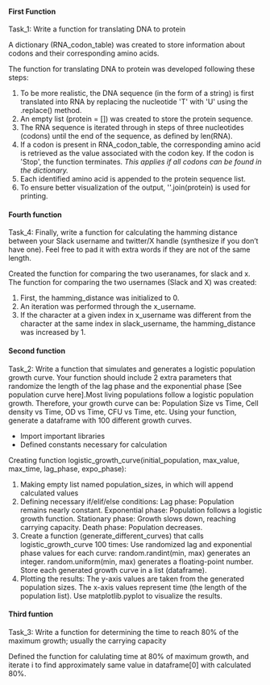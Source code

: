 #### First Function 
Task_1: Write a function for translating DNA to protein

A dictionary (RNA_codon_table) was created to store information about codons and their corresponding amino acids.

The function for translating DNA to protein was developed following these steps:
1) To be more realistic, the DNA sequence (in the form of a string) is first translated into RNA by replacing the nucleotide 'T' with 'U' using the .replace() method.
2) An empty list (protein = []) was created to store the protein sequence.
3) The RNA sequence is iterated through in steps of three nucleotides (codons) until the end of the sequence, as defined by len(RNA).
4) If a codon is present in RNA_codon_table, the corresponding amino acid is retrieved as the value associated with the codon key. If the codon is 'Stop', the function terminates. _This applies if all codons can be found in the dictionary._
5) Each identified amino acid is appended to the protein sequence list.
6) To ensure better visualization of the output, ''.join(protein) is used for printing.

#### Fourth function 

Task_4: Finally, write a function for calculating the hamming distance between your Slack username and twitter/X handle (synthesize if you don’t have one). Feel free to pad it with extra words if they are not of the same length.

Created the function for comparing the two useranames, for slack and x. 
The function for comparing the two usernames (Slack and X) was created:
1) First, the hamming_distance was initialized to 0.
2) An iteration was performed through the x_username.
3) If the character at a given index in x_username was different from the character at the same index in slack_username, the hamming_distance was increased by 1.

#### Second function
Task_2: Write a function that simulates and generates a logistic population growth curve. 
Your function should include 2 extra parameters that randomize the length of the lag phase and the exponential phase [See population curve here].Most living populations follow a logistic population growth. Therefore, your growth curve can be: Population Size vs Time, Cell density vs Time, OD vs Time, CFU vs Time, etc. Using your function, generate a dataframe with 100 different growth curves.

- Import important libraries
- Defined constants necessary for calculation

Creating function logistic_growth_curve(initial_population, max_value, max_time, lag_phase, expo_phase):
1) Making empty list named population_sizes, in which will append calculated values
2) Defining necessary if/elif/else conditions:
Lag phase: Population remains nearly constant.
Exponential phase: Population follows a logistic growth function.
Stationary phase: Growth slows down, reaching carrying capacity.
Death phase: Population decreases.
4) Create a function (generate_different_curves) that calls logistic_growth_curve 100 times:
Use randomized lag and exponential phase values for each curve:
random.randint(min, max) generates an integer.
random.uniform(min, max) generates a floating-point number.
Store each generated growth curve in a list (dataframe).
5) Plotting the results:
The y-axis values are taken from the generated population sizes.
The x-axis values represent time (the length of the population list).
Use matplotlib.pyplot to visualize the results.

#### Third funtion
Task_3: Write a function for determining the time to reach 80% of the maximum growth; usually the carrying capacity

Defined the function for calulating time at 80% of maximum growth, and iterate i to find approximately same value in dataframe[0] with calculated 80%.
